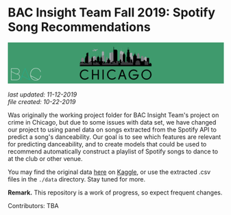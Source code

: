 # BAC Insight Team Fall 2019: Spotify Song Recommendations

![./banner.png](./banner.png)

_last updated: 11-12-2019_  
_file created: 10-22-2019_

Was originally the working project folder for BAC Insight Team's project on crime in Chicago, but due to some issues with data set, we have changed our project to using panel data on songs extracted from the Spotify API to predict a song's danceability. Our goal is to see which features are relevant for predicting danceability, and to create models that could be used to recommend automatically construct a playlist of Spotify songs to dance to at the club or other venue.

You may find the original data [here](https://www.kaggle.com/snapcrack/the-billboard-200-acoustic-data) on [Kaggle](https://www.kaggle.com/), or use the extracted .csv files in the `./data` directory. Stay tuned for more.

__Remark.__ This repository is a work of progress, so expect frequent changes.  

Contributors: TBA
